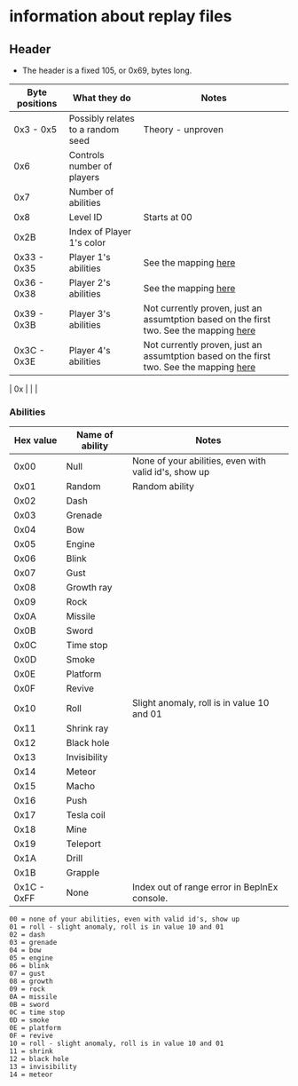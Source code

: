 # information about replay files

## Header

* The header is a fixed 105, or 0x69, bytes long.





| Byte positions | What they do | Notes |
| -------------- | ------------ | ----- |
| 0x3 - 0x5 | Possibly relates to a random seed | Theory - unproven
| 0x6 | Controls number of players | |
| 0x7 | Number of abilities | |
| 0x8 | Level ID | Starts at 00 |
| 0x2B | Index of Player 1's color | |
| 0x33 - 0x35 | Player 1's abilities | See the mapping [here](https://github.com/minidogg/Bopl-Networker/blob/main/replay.md#abilities) |
| 0x36 - 0x38 | Player 2's abilities | See the mapping [here](https://github.com/minidogg/Bopl-Networker/blob/main/replay.md#abilities) |
| 0x39 - 0x3B | Player 3's abilities | Not currently proven, just an assumtption based on the first two. See the mapping [here](https://github.com/minidogg/Bopl-Networker/blob/main/replay.md#abilities) |
| 0x3C - 0x3E | Player 4's abilities | Not currently proven, just an assumtption based on the first two. See the mapping [here](https://github.com/minidogg/Bopl-Networker/blob/main/replay.md#abilities) |

| 0x | | |









### Abilities


| Hex value | Name of ability | Notes |
| --------- | --------------- | ----- |
| 0x00 | Null | None of your abilities, even with valid id's, show up |
| 0x01 | Random | Random ability |
| 0x02 | Dash | |
| 0x03 | Grenade | |
| 0x04 | Bow | |
| 0x05 | Engine | |
| 0x06 | Blink | |
| 0x07 | Gust | |
| 0x08 | Growth ray| |
| 0x09 | Rock | |
| 0x0A | Missile | |
| 0x0B | Sword | |
| 0x0C | Time stop | |
| 0x0D | Smoke | |
| 0x0E | Platform | |
| 0x0F | Revive | |
| 0x10 | Roll | Slight anomaly, roll is in value 10 and 01 |
| 0x11 | Shrink ray | |
| 0x12 | Black hole | |
| 0x13 | Invisibility | |
| 0x14 | Meteor | |
| 0x15 | Macho | |
| 0x16 | Push | |
| 0x17 | Tesla coil | |
| 0x18 | Mine | |
| 0x19 | Teleport | |
| 0x1A | Drill | |
| 0x1B | Grapple | |
| 0x1C - 0xFF | None | Index out of range error in BepInEx console. |


```
00 = none of your abilities, even with valid id's, show up
01 = roll - slight anomaly, roll is in value 10 and 01
02 = dash
03 = grenade
04 = bow
05 = engine
06 = blink
07 = gust
08 = growth
09 = rock
0A = missile
0B = sword
0C = time stop
0D = smoke
0E = platform
0F = revive
10 = roll - slight anomaly, roll is in value 10 and 01
11 = shrink
12 = black hole
13 = invisibility
14 = meteor
```
